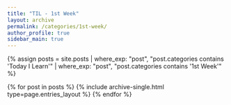 ```yaml
---
title: "TIL - 1st Week"
layout: archive
permalink: /categories/1st-week/
author_profile: true
sidebar_main: true
---
```

{% assign posts = site.posts | where_exp: "post", "post.categories contains 'Today I Learn'" | where_exp: "post", "post.categories contains '1st Week'" %}

{% for post in posts %}
  {% include archive-single.html type=page.entries_layout %}
{% endfor %}